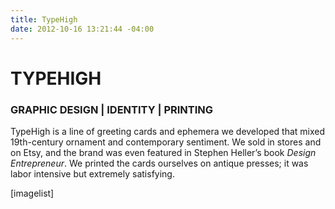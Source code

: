 ```yaml
---
title: TypeHigh
date: 2012-10-16 13:21:44 -04:00
---
```


<h1>TYPEHIGH</h1>
<h3>GRAPHIC DESIGN | IDENTITY | PRINTING</h3>
TypeHigh is a line of greeting cards and ephemera we developed that mixed 19th-century ornament and contemporary sentiment. We sold in stores and on Etsy, and the brand was even featured in Stephen Heller’s book <em>Design Entrepreneur</em>. We printed the cards ourselves on antique presses; it was labor intensive but extremely satisfying.


[imagelist]
